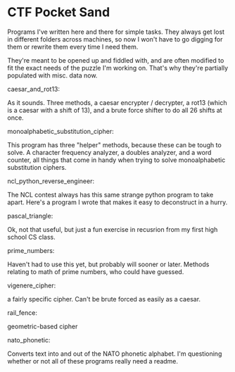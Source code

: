 # CTF Pocket Sand

Programs I've written here and there for simple tasks. They always get lost in
different folders across machines, so now I won't have to go digging for them
or rewrite them every time I need them.

They're meant to be opened up and fiddled with, and are often modified to fit
the exact needs of the puzzle I'm working on. That's why they're partially
populated with misc. data now.

caesar_and_rot13:

As it sounds. Three methods, a caesar encrypter / decrypter, a rot13 (which is
a caesar with a shift of 13), and a brute force shifter to do all 26 shifts at
once.

monoalphabetic_substitution_cipher:

This program has three "helper" methods, because these can be tough to solve.
A character frequency analyzer, a doubles analyzer, and a word counter, all
things that come in handy when trying to solve monoalphabetic substitution
ciphers.

ncl_python_reverse_engineer:

The NCL contest always has this same strange python program to take apart. Here's
a program I wrote that makes it easy to deconstruct in a hurry.

pascal_triangle:

Ok, not that useful, but just a fun exercise in recusrion from my first high
school CS class.

prime_numbers:

Haven't had to use this yet, but probably will sooner or later. Methods relating
to math of prime numbers, who could have guessed.

vigenere_cipher:

a fairly specific cipher. Can't be brute forced as easily as a caesar.

rail_fence:

geometric-based cipher

nato_phonetic:

Converts text into and out of the NATO phonetic alphabet. I'm questioning whether
or not all of these programs really need a readme.
